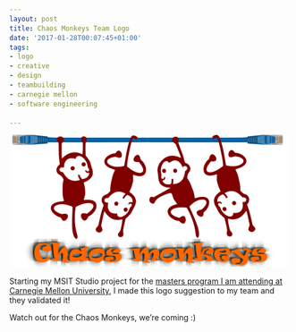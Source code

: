 ```yaml
---
layout: post
title: Chaos Monkeys Team Logo
date: '2017-01-28T00:07:45+01:00'
tags:
- logo
- creative
- design
- teambuilding
- carnegie mellon
- software engineering

---
```

 ![](/images/ChaosMonkeys/logo.png)

Starting my MSIT Studio project for the [masters program I am attending at Carnegie Mellon University](https://mse.isri.cmu.edu/index.html), I made this logo suggestion to my team and they validated it!

Watch out for the Chaos Monkeys, we’re coming :)